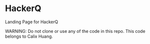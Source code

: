 # HackerQ
Landing Page for HackerQ

WARNING: Do not clone or use any of the code in this repo. This code belongs to Calix Huang.
